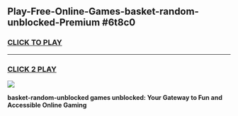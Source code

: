 
## Play-Free-Online-Games-basket-random-unblocked-Premium #6t8c0
<h3>
<a href="https://premium.freeplayer.one?title=basket-random-unblocked&ref=8M">CLICK TO PLAY</a></h3>
<hr>

<h3>
<a href="https://premium.freeplayer.one?title=basket-random-unblocked&ref=8M">CLICK 2 PLAY</a>
  
</h3>

<a href="https://premium.freeplayer.one?title=basket-random-unblocked&ref=8M"><img src="https://clearcache.store/games.png"></a>


**basket-random-unblocked games unblocked: Your Gateway to Fun and Accessible Online Gaming**
